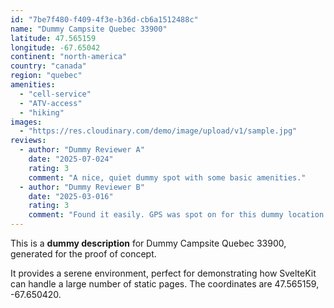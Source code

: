 ```yaml
---
id: "7be7f480-f409-4f3e-b36d-cb6a1512488c"
name: "Dummy Campsite Quebec 33900"
latitude: 47.565159
longitude: -67.65042
continent: "north-america"
country: "canada"
region: "quebec"
amenities:
  - "cell-service"
  - "ATV-access"
  - "hiking"
images:
  - "https://res.cloudinary.com/demo/image/upload/v1/sample.jpg"
reviews:
  - author: "Dummy Reviewer A"
    date: "2025-07-024"
    rating: 3
    comment: "A nice, quiet dummy spot with some basic amenities."
  - author: "Dummy Reviewer B"
    date: "2025-03-016"
    rating: 3
    comment: "Found it easily. GPS was spot on for this dummy location."
---
```


This is a **dummy description** for Dummy Campsite Quebec 33900, generated for the proof of concept.

It provides a serene environment, perfect for demonstrating how SvelteKit can handle a large number of static pages. The coordinates are 47.565159, -67.650420.
